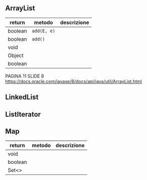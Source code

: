 ## ArrayList

| return  | metodo      | descrizione |
| ------- | ----------- | ----------- |
| boolean | `add(E, e)` |             |
| boolean | `add()`     |             |
| void    |             |             |
| Object  |             |             |
| boolean |             |             |
PAGINA 11 SLIDE 8
https://docs.oracle.com/javase/8/docs/api/java/util/ArrayList.html
## LinkedList

## ListIterator

## Map

| return  | metodo | descrizione |
| ------- | ------ | ----------- |
| void    |        |             |
| boolean |        |             |
| Set<>   |        |             |
